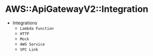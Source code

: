 # AWS::ApiGatewayV2::Integration

- Integrations
  - `Lambda Function`
  - `HTTP`
  - `Mock`
  - `AWS Service`
  - `VPC Link`
